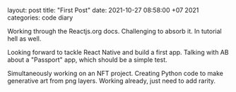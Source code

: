 layout: post
title: "First Post"
date: 2021-10-27 08:58:00 +07 2021
categories: code diary

Working through the Reactjs.org docs. Challenging to absorb it. In tutorial hell as well.

Looking forward to tackle React Native and build a first app. Talking with AB about a "Passport" app, which should be a simple test. 

Simultaneously working on an NFT project. Creating Python code to make generative art from png layers. Working already, just need to add rarity. 
